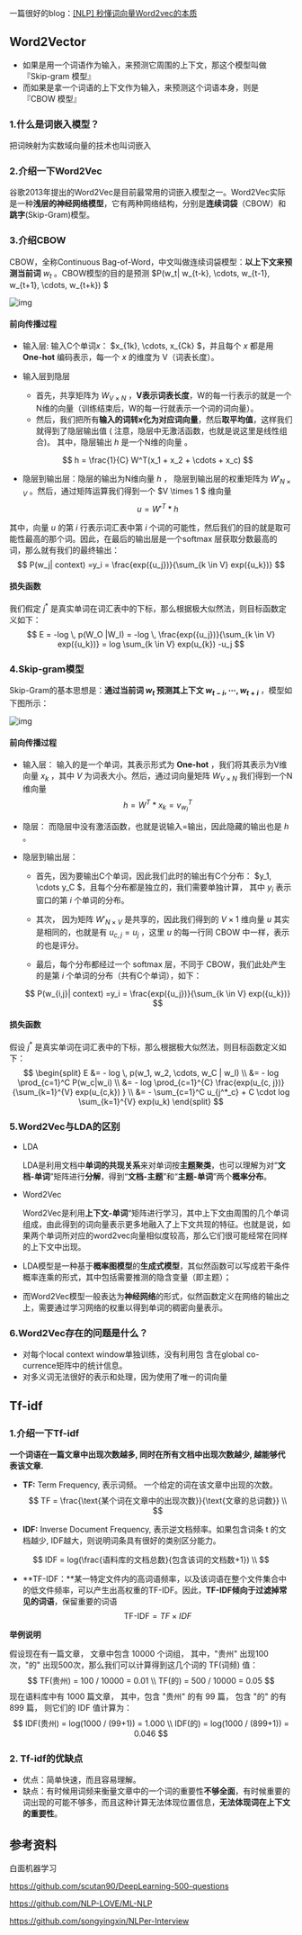 一篇很好的blog：[[NLP] 秒懂词向量Word2vec的本质](https://zhuanlan.zhihu.com/p/26306795)

## Word2Vector

- 如果是用一个词语作为输入，来预测它周围的上下文，那这个模型叫做『Skip-gram 模型』
- 而如果是拿一个词语的上下文作为输入，来预测这个词语本身，则是 『CBOW 模型』



### 1.什么是词嵌入模型？

把词映射为实数域向量的技术也叫词嵌⼊

### 2.介绍一下Word2Vec

谷歌2013年提出的Word2Vec是目前最常用的词嵌入模型之一。Word2Vec实际是一种**浅层的神经网络模型**，它有两种网络结构，分别是**连续词袋**（CBOW）和**跳字**(Skip-Gram)模型。

### 3.介绍CBOW

CBOW，全称Continuous Bag-of-Word，中文叫做连续词袋模型：**以上下文来预测当前词** $w_t$ 。CBOW模型的目的是预测 $P(w_t| w_{t-k}, \cdots, w_{t-1}, w_{t+1}, \cdots, w_{t+k}) $

![img](https://pic4.zhimg.com/v2-27f3e577618f84c0026968d273d823ef_b.jpg)



#### 前向传播过程

- 输入层: 输入C个单词$x$： $x_{1k}, \cdots, x_{Ck} $，并且每个 $x$ 都是用 **One-hot** 编码表示，每一个 $x$ 的维度为 V（词表长度）。

- 输入层到隐层
  
  - 首先，共享矩阵为 $W_{V \times N}$ ，**V表示词表长度**，W的每一行表示的就是一个N维的向量（训练结束后，W的每一行就表示一个词的词向量）。
  - 然后，我们把所有**输入的词转$x$化为对应词向量**，然后**取平均值**，这样我们就得到了隐层输出值 ( 注意，隐层中无激活函数，也就是说这里是线性组合)。 其中，隐层输出 $h$ 是一个N维的向量 。

  $$
  h = \frac{1}{C} W^T(x_1 + x_2 + \cdots + x_c)
  $$
  
- 隐层到输出层：隐层的输出为N维向量 $h$ ， 隐层到输出层的权重矩阵为  $W'_{N \times V}$ 。然后，通过矩阵运算我们得到一个 $V \times 1 $ 维向量
  $$
  u = W'^{T} * h
  $$


其中，向量 $u$  的第 $i$  行表示词汇表中第 $i$  个词的可能性，然后我们的目的就是取可能性最高的那个词。因此，在最后的输出层是一个softmax 层获取分数最高的词，那么就有我们的最终输出：
$$
P(w_j| context)  =y_i =  \frac{exp({u_j})}{\sum_{k \in V} exp({u_k})}
$$

#### 损失函数

我们假定 $j^*$ 是真实单词在词汇表中的下标，那么根据极大似然法，则目标函数定义如下：
$$
E = -log \, p(W_O |W_I) = -log \, \frac{exp({u_j})}{\sum_{k \in V} exp({u_k})} =  log  \sum_{k \in V} exp(u_{k})  -u_j
$$

### 4.Skip-gram模型

Skip-Gram的基本思想是：**通过当前词 $w_t$ 预测其上下文 $w_{t-i}, \cdots , w_{t+i}$** ，模型如下图所示：

![img](https://pic2.zhimg.com/v2-42ef75691c18a03cfda4fa85a8409e19_b.jpg)

#### 前向传播过程

- 输入层：   输入的是一个单词，其表示形式为 **One-hot** ，我们将其表示为V维向量 $x_k$ ，其中 $V$ 为词表大小。然后，通过词向量矩阵 $W_{V \times N}$ 我们得到一个N维向量  
  $$
  h = W^T * x_k = v^{T}_{w_I}
  $$


- 隐层： 而隐层中没有激活函数，也就是说输入=输出，因此隐藏的输出也是 $h$ 。

- 隐层到输出层：

  - 首先，因为要输出C个单词，因此我们此时的输出有C个分布： $y_1, \cdots y_C $，且每个分布都是独立的，我们需要单独计算， 其中 $y_i$  表示窗口的第 $i$  个单词的分布。 
  
  - 其次， 因为矩阵 $W'_{N \times V}$ 是共享的，因此我们得到的 $V \times 1$ 维向量 $u$ 其实是相同的，也就是有 $u_{c,j} = u_j$ ，这里 $u$ 的每一行同 CBOW 中一样，表示的也是评分。

  - 最后，每个分布都经过一个 softmax 层，不同于 CBOW，我们此处产生的是第 $i$ 个单词的分布（共有C个单词），如下：
  
  $$
  P(w_{i,j}| context)  =y_i =  \frac{exp({u_j})}{\sum_{k \in V} exp({u_k})}
  $$


####  损失函数

假设 $j^*$ 是真实单词在词汇表中的下标，那么根据极大似然法，则目标函数定义如下：
$$
\begin{split} E &= - log \, p(w_1, w_2, \cdots, w_C | w_I)   \\ &= - log \prod_{c=1}^C P(w_c|w_i) \\ &= - log  \prod_{c=1}^{C} \frac{exp(u_{c, j})}{\sum_{k=1}^{V} exp(u_{c,k}) } \\ &= - \sum_{c=1}^C u_{j^*_c} + C \cdot log \sum_{k=1}^{V} exp(u_k) \end{split}
$$



### 5.Word2Vec与LDA的区别

- LDA

  LDA是利用文档中**单词的共现关系**来对单词按**主题聚类**，也可以理解为对“**文档-单词**”矩阵进行**分解**，得到“**文档-主题**”和“**主题-单词**”两个**概率分布**。

- Word2Vec

  Word2Vec是利用**上下文-单词**“矩阵进行学习，其中上下文由周围的几个单词组成，由此得到的词向量表示更多地融入了上下文共现的特征。也就是说，如果两个单词所对应的word2vec向量相似度较高，那么它们很可能经常在同样的上下文中出现。

- LDA模型是一种基于**概率图模型**的**生成式模型**，其似然函数可以写成若干条件概率连乘的形式，其中包括需要推测的隐含变量（即主题）；

- 而Word2Vec模型一般表达为**神经网络**的形式，似然函数定义在网络的输出之上，需要通过学习网络的权重以得到单词的稠密向量表示。

### 6.Word2Vec存在的问题是什么？

- 对每个local context window单独训练，没有利用包 含在global co-currence矩阵中的统计信息。
- 对多义词无法很好的表示和处理，因为使用了唯一的词向量





## Tf-idf

### 1.介绍一下Tf-idf

**一个词语在一篇文章中出现次数越多, 同时在所有文档中出现次数越少, 越能够代表该文章.**

- **TF:** Term Frequency, 表示词频。 一个给定的词在该文章中出现的次数。
  $$
  TF = \frac{\text{某个词在文章中的出现次数}}{\text{文章的总词数}}  \\
  $$

- **IDF:** Inverse Document Frequency, 表示逆文档频率。如果包含词条 t 的文档越少, IDF越大，则说明词条具有很好的类别区分能力。

$$
IDF = log(\frac{语料库的文档总数}{包含该词的文档数+1})  \\
$$

- **TF-IDF：**某一特定文件内的高词语频率，以及该词语在整个文件集合中的低文件频率，可以产生出高权重的TF-IDF。因此，**TF-IDF倾向于过滤掉常见的词语**，保留重要的词语
  $$
  \text{TF-IDF} = TF \times IDF
  $$

**举例说明**

假设现在有一篇文章， 文章中包含 10000 个词组， 其中，"贵州" 出现100次，"的" 出现500次，那么我们可以计算得到这几个词的 TF(词频) 值：
$$
TF(贵州) = 100 / 10000 = 0.01 \\
TF(的) = 500 / 10000 = 0.05
$$
现在语料库中有 1000 篇文章， 其中，包含 "贵州" 的有 99 篇， 包含 "的" 的有 899 篇， 则它们的 IDF 值计算为：
$$
IDF(贵州) = log(1000 / (99+1)) = 1.000 \\
IDF(的) = log(1000 / (899+1)) = 0.046
$$

### 2. Tf-idf的优缺点

- 优点：简单快速，而且容易理解。
- 缺点：有时候用词频来衡量文章中的一个词的重要性**不够全面**，有时候重要的词出现的可能不够多，而且这种计算无法体现位置信息，**无法体现词在上下文的重要性**。

## 参考资料

白面机器学习

https://github.com/scutan90/DeepLearning-500-questions

https://github.com/NLP-LOVE/ML-NLP

https://github.com/songyingxin/NLPer-Interview
